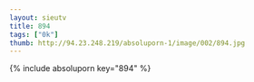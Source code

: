 ```yaml
--- 
layout: sieutv
title: 894
tags: ["0k"]
thumb: http://94.23.248.219/absoluporn-1/image/002/894.jpg
---
```

{% include absoluporn key="894" %} 
